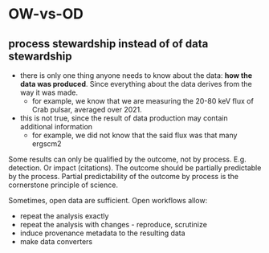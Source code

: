 # OW-vs-OD
## process stewardship instead of of data stewardship

* there is only one thing anyone needs to know about the data: **how the data was produced**. Since everything about the data derives from the way it was made.
  * for example, we know that we are measuring the 20-80 keV flux of Crab pulsar, averaged over 2021.
* this is not true, since the result of data production may contain additional information 
  * for example, we did not know that the said flux was that many ergscm2 

Some results can only be qualified by the outcome, not by process.
E.g. detection. Or impact (citations).
The outcome should be partially predictable by the process. 
Partial predictability of the outcome by process is the cornerstone principle of science.


Sometimes, open data are sufficient.
Open workflows allow:
* repeat the analysis exactly
* repeat the analysis with changes - reproduce, scrutinize
* induce provenance metadata to the resulting data
* make data converters
